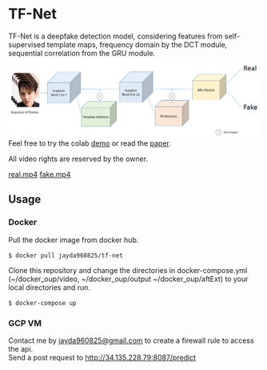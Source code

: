# TF-Net
TF-Net is a deepfake detection model, considering features from self-supervised template maps, frequency domain by the DCT module, sequential correlation from the GRU module.
![img](https://github.com/serendipity109/TF-Net/blob/master/diagram.PNG)
Feel free to try the colab [demo](https://colab.research.google.com/drive/16OSk-F4Mv-E_v994SiXiM0mgQjKhz_Ip?usp=sharing) or read the [paper](https://hdl.handle.net/11296/7bcg4q).

All video rights are reserved by the owner. 

[real.mp4](https://www.youtube.com/watch?v=h45KOn8UgpY&t=1s&ab_channel=TODAY%E7%9C%8B%E4%B8%96%E7%95%8C)
[fake.mp4](https://www.youtube.com/watch?v=cQ54GDm1eL0&ab_channel=BuzzFeedVideo)

## Usage
### Docker
Pull the docker image from docker hub.
```console
$ docker pull jayda960825/tf-net
```
Clone this repository and change the directories in docker-compose.yml (~/docker_oup/video, ~/docker_oup/output ~/docker_oup/aftExt) to your local directories and run.
```console
$ docker-compose up
```
### GCP VM
Contact me by jayda960825@gmail.com to create a firewall rule to access the api.  
Send a post request to http://34.135.228.79:8087/predict

